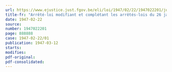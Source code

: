 ```yaml
---
url: https://www.ejustice.just.fgov.be/eli/loi/1947/02/22/1947022201/justel
title-fr: "Arrêté-loi modifiant et complétant les arrêtés-lois du 26 janvier 1946, du 29 octobre 1946 et du 15 novembre 1946, relatifs au paiement des subventions entrant dans le cadre de la politique d'intervention en matière de ravitaillement du pays (Abrogé par AL 23-02-1947)"
date: 1947-02-22
source:
number: 1947022201
page: 888888
case: 1947-02-22/01
publication: 1947-03-12
starts:
modifies:
pdf-original:
pdf-consolidated:
---
```


